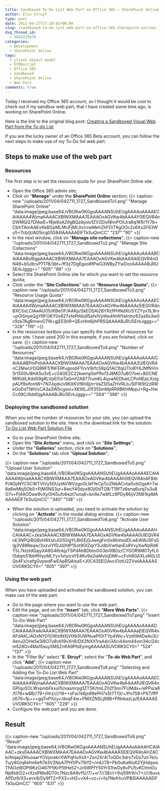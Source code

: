 ```yaml
---
title: Sandboxed To-Do List Web Part on Office 365 – SharePoint Online
author: Elio Struyf
type: post
date: 2011-04-27T17:28:01+00:00
slug: /sandboxed-to-do-list-web-part-on-office-365-sharepoint-online/
dsq_thread_id:
  - 3842225876
categories:
  - Development
  - SharePoint Online
tags:
  - client object model
  - ECMAscript
  - Office 365
  - Sandboxed
  - SharePoint Online
  - Web Part
comments: true
---
```


Today I received my Office 365 account, so I thought it would be cool to check out if my sandbox web part, that I have created some time ago, is working on SharePoint Online.

Here is the link to the original blog post: [Creating a Sandboxed Visual Web Part from the To-do List](https://www.eliostruyf.com/creating-a-sandboxed-visual-web-part-from-the-to-do-list/)

If you are the lucky owner of an Office 365 Beta account, you can follow the next steps to make use of my To-Do list web part.

## Steps to make use of the web part

### Resources

The first step is to set the resource quota for your SharePoint Online site.

*   Open the Office 365 admin site;
*   Click on "**Manage**" under the **SharePoint Online** section;
{{< caption-new "/uploads/2011/04/042711_1727_SandboxedTo1.png" "Manage SharePoint Online"  "data:image/jpeg;base64,iVBORw0KGgoAAAANSUhEUgAAAAoAAAAECAIAAAA4WjmaAAAACXBIWXMAAA7EAAAOxAGVKw4bAAAAY0lEQVR4nDWMQQ7DIAwE+f8je6oA29gBQzikjolo1ZV2DivNhnPOIlJra6q1KR/1Y7b+Cb1rTAmAAEvKkBGpMLMUFjML0vrrneMehZhFDiTKgOOc2x6Xx2F63Wu5+7cb/jt/AG5icg05584lAAAAAElFTkSuQmCC" "237" "90" >}}
*   In the next window, click on "**Manage site collections**";
{{< caption-new "/uploads/2011/04/042711_1727_SandboxedTo2.png" "Manage Site Collections"  "data:image/jpeg;base64,iVBORw0KGgoAAAANSUhEUgAAAAoAAAABCAIAAABol6gpAAAACXBIWXMAAA7EAAAOxAGVKw4bAAAAIklEQVR4nGN49+b1u9cvP7178/3bt+/ff3z7DgEgxo8fPwG3WByZYwDocAAAAABJRU5ErkJggg==" "605" "88" >}}
*   Select the SharePoint Online site for which you want to set the resource quota;
*   Click under the "**Site Collections**" tab on "**Resource Usage Quota**";
{{< caption-new "/uploads/2011/04/042711_1727_SandboxedTo3.png" "Resource Usage Quota"  "data:image/jpeg;base64,iVBORw0KGgoAAAANSUhEUgAAAAoAAAAECAIAAAA4WjmaAAAACXBIWXMAAA7EAAAOxAGVKw4bAAAAcElEQVR4nBXCSxLCIAwAUO5/KBeOF/AAKp/SkEDSAl2BYRzfPHNdXUSYZYyx1lL9rv+pOlSnyeQgYRFOKY0x627xfePtIdu95afxIVjnKe4hhNYaInlnc6Zaz6s3w0c9zk7AgBmwvD7W+gjEEShR+QEcHm6jihPRSQAAAABJRU5ErkJggg==" "328" "119" >}}
*   In the resources textbox you can specify the number of resources for your site. I have used 200 in this example, if you are finished, click on save.
{{< caption-new "/uploads/2011/04/042711_1727_SandboxedTo4.png" "Number of Resources"  "data:image/jpeg;base64,iVBORw0KGgoAAAANSUhEUgAAAAoAAAAICAIAAABPmPnhAAAACXBIWXMAAA7EAAAOxAGVKw4bAAAA2UlEQVR4nC2MwUrDQBRF51NFERfugoobF1VxV9rfcS8pQ1AC1tqUTIoBY4JNfNVm5r1500lJ8HA5u3vE+c04GE2C22kwmp5ePRxf3J8MO7u8O7oei+8GCNEMIKIdILKdd59gRLVpEI1utTaGmf2A877rumKL4qvaAEDbaiLCPoNEpLXxlgpAUf9sifomW+7N7Jxjdv/v96XKVf6h8jzrrVaZSlSaZHVRLbJSlFW9t2zRWkOoDdTNH/xCA3a3W5cgoni+XKWLJI1f355mMpRR9BKHMppJ+Rg+HwCc09C/8dd0jgAAAABJRU5ErkJggg==" "504" "396" >}}

### Deploying the sandboxed solution

When you set the number of resources for your site, you can upload the sandboxed solution to the site. Here is the download link for the solution: [To-Do List Web Part Solution File](/uploads/2011/03/EStruyf.TodoWP_Solution.zip)

*   Go to your SharePoint Online site;
*   Open the "**Site Actions**" menu, and click on "**Site Settings**";
*   Under the "**Galleries**" section, click on "**Solutions**";
*   On the "**Solutions**" tab click "**Upload Solution**";

{{< caption-new "/uploads/2011/04/042711_1727_SandboxedTo5.png" "Upload User Solution"  "data:image/jpeg;base64,iVBORw0KGgoAAAANSUhEUgAAAAoAAAAECAIAAAA4WjmaAAAACXBIWXMAAA7EAAAOxAGVKw4bAAAAh0lEQVR4nAF8AIP/ADpNYC5CWTVIVy5DUytAVWVzgoGLlkFfeCpTciZNbACvtai5vbOgsK+7w8a6wMbj5Ob5+PjM0NS3ur+8wcYA5dyx8OjI0dTQ8/T19fTz6enq6urq7u3u8O7v+Pj4AODaw9vXyOHi5ufo6ezt7unq6+bn6e7w8fLz9PDy86ijV2N61kpMAAAAAElFTkSuQmCC" "340" "138" >}}
*   When the solution is uploaded, you need to activate the solution by clicking on "**Activate**" in the modal dialog window.
{{< caption-new "/uploads/2011/04/042711_1727_SandboxedTo6.png" "Activate User Solution"  "data:image/jpeg;base64,iVBORw0KGgoAAAANSUhEUgAAAAoAAAAHCAIAAAC+zks0AAAACXBIWXMAAA7EAAAOxAGVKw4bAAAA0UlEQVR4nE3NPQ/BQBzH8XshJGI1GIgYLBIGEjGJwegFmSxMohsdDLwEi6WJSFsSIg3V89Reqw/3vzviYfDJd/htP1Sot9OlZqrYSJdbiVwtlqnEs9VvyXwNzRdKT5L7ktztdQajyXA8G46nkjyT5PdAhBDbtoGG3m0lBDz/CYGOR9M0TyfL0tSdqm51bbffHyyMLYyv1xtyicsYE4Kv9a2iaMvlxjDMh+cFvh8GAXLsN0LI3Qs4Fx/cefgGvpwdFwEApRQAIsa5+J0C435EI2AvciOotU2ZVwIAAAAASUVORK5CYII=" "605" "397" >}}

### Using the web part

When you have uploaded and activated the sandboxed solution, you can make use of the web part.

*   Go to the page where you want to use the web part;
*   Edit the page, and on the "**Insert**" tab, click "**More Web Parts**";
{{< caption-new "/uploads/2011/04/042711_1727_SandboxedTo7.png" "Insert To-Do Web Part"  "data:image/jpeg;base64,iVBORw0KGgoAAAANSUhEUgAAAAoAAAADCAIAAAAlXwkiAAAACXBIWXMAAA7EAAAOxAGVKw4bAAAAaElEQVR4nAFdAKL/ADxNYD1OWztNXjVIXk5UWNuaPfGtTYp4Wic+VzdIWADa4u3U4enJ2OHe5e3i6O7u8vb19vXn6/DX2NXX1rsA4ci34ci44sm44sm34ci24cm528Gv4Ma15suy5MSZnKA9PtsEymgAAAAASUVORK5CYII=" "524" "137" >}}
*   In the "Filter By" select "**E. Struyf**", select the "**To-do Web Part**", and click "**Add**";
{{< caption-new "/uploads/2011/04/042711_1727_SandboxedTo8.png" "Selecting and Adding the To-Do List Web Part"  "data:image/jpeg;base64,iVBORw0KGgoAAAANSUhEUgAAAAoAAAAECAIAAAA4WjmaAAAACXBIWXMAAA7EAAAOxAGVKw4bAAAAfUlEQVR4nGPIqu5OLWvpmbFkxuI1Uxasmrpg1ZT5K/tmLZ02f3nn7FUMdx+/ePPu/a8/f/78+w8B//79+/Hrz////19++sFw7e6jx89ePH7x5t7T13/+/Pn758+PX7/ffPz679+fp+++gqTvPXzy+/dvqF4w+PMXZNSLj98B+PNnkazLp/EAAAAASUVORK5CYII=" "605" "229" >}}
*   Configure the web part and you are done.

## Result

{{< caption-new "/uploads/2011/04/042711_1727_SandboxedTo9.png" "Result"  "data:image/jpeg;base64,iVBORw0KGgoAAAANSUhEUgAAAAoAAAAHCAIAAAC+zks0AAAACXBIWXMAAA7EAAAOxAGVKw4bAAAA5ElEQVR4nAHZACb/AIqapZ6tuoaarYOVpoebrXWPqHuXsX+Zsn2Xr4iToQDc3drs7vDs7u/r7e/u7u/y8O/q6efm6eft7e3V2NsA7PH1/Pv79/f2+/n4//78+Pb0uKaWu62YjHdqwsTFAOzt8OPt9KzO467P5KrP5tHe5Z+Jc6WPfY50YrS1twDy8vPU5vKCttmDuNp6tdrD2+rXzsPMx8DT0c7Nzc8A9vf5//7/+vr7//38///+9vj59fr9/v7+////6uvsAPDz9/X3+evv8/Dy9fT2+PX3+vH2+vX4+vz+/+fq7NefrhuVPBSlAAAAAElFTkSuQmCC" "605" "431" >}}